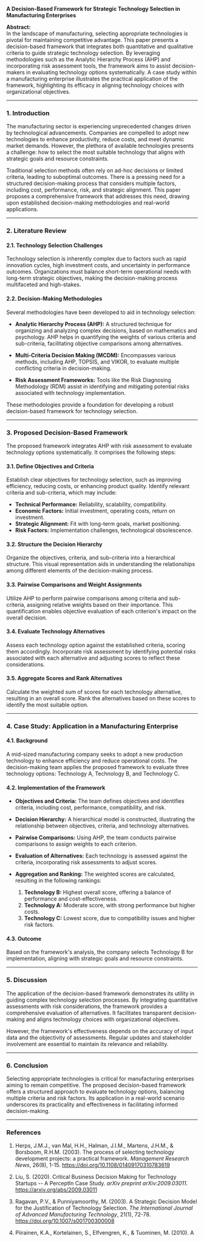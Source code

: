 **A Decision-Based Framework for Strategic Technology Selection in Manufacturing Enterprises**

**Abstract:**  
In the landscape of manufacturing, selecting appropriate technologies is pivotal for maintaining competitive advantage. This paper presents a decision-based framework that integrates both quantitative and qualitative criteria to guide strategic technology selection. By leveraging methodologies such as the Analytic Hierarchy Process (AHP) and incorporating risk assessment tools, the framework aims to assist decision-makers in evaluating technology options systematically. A case study within a manufacturing enterprise illustrates the practical application of the framework, highlighting its efficacy in aligning technology choices with organizational objectives.

---

### 1. Introduction

The manufacturing sector is experiencing unprecedented changes driven by technological advancements. Companies are compelled to adopt new technologies to enhance productivity, reduce costs, and meet dynamic market demands. However, the plethora of available technologies presents a challenge: how to select the most suitable technology that aligns with strategic goals and resource constraints.

Traditional selection methods often rely on ad-hoc decisions or limited criteria, leading to suboptimal outcomes. There is a pressing need for a structured decision-making process that considers multiple factors, including cost, performance, risk, and strategic alignment. This paper proposes a comprehensive framework that addresses this need, drawing upon established decision-making methodologies and real-world applications.

---

### 2. Literature Review

#### 2.1. Technology Selection Challenges

Technology selection is inherently complex due to factors such as rapid innovation cycles, high investment costs, and uncertainty in performance outcomes. Organizations must balance short-term operational needs with long-term strategic objectives, making the decision-making process multifaceted and high-stakes.

#### 2.2. Decision-Making Methodologies

Several methodologies have been developed to aid in technology selection:

- **Analytic Hierarchy Process (AHP):** A structured technique for organizing and analyzing complex decisions, based on mathematics and psychology. AHP helps in quantifying the weights of various criteria and sub-criteria, facilitating objective comparisons among alternatives.

- **Multi-Criteria Decision Making (MCDM):** Encompasses various methods, including AHP, TOPSIS, and VIKOR, to evaluate multiple conflicting criteria in decision-making.

- **Risk Assessment Frameworks:** Tools like the Risk Diagnosing Methodology (RDM) assist in identifying and mitigating potential risks associated with technology implementation.

These methodologies provide a foundation for developing a robust decision-based framework for technology selection.

---

### 3. Proposed Decision-Based Framework

The proposed framework integrates AHP with risk assessment to evaluate technology options systematically. It comprises the following steps:

#### 3.1. Define Objectives and Criteria

Establish clear objectives for technology selection, such as improving efficiency, reducing costs, or enhancing product quality. Identify relevant criteria and sub-criteria, which may include:

- **Technical Performance:** Reliability, scalability, compatibility.
- **Economic Factors:** Initial investment, operating costs, return on investment.
- **Strategic Alignment:** Fit with long-term goals, market positioning.
- **Risk Factors:** Implementation challenges, technological obsolescence.

#### 3.2. Structure the Decision Hierarchy

Organize the objectives, criteria, and sub-criteria into a hierarchical structure. This visual representation aids in understanding the relationships among different elements of the decision-making process.

#### 3.3. Pairwise Comparisons and Weight Assignments

Utilize AHP to perform pairwise comparisons among criteria and sub-criteria, assigning relative weights based on their importance. This quantification enables objective evaluation of each criterion's impact on the overall decision.

#### 3.4. Evaluate Technology Alternatives

Assess each technology option against the established criteria, scoring them accordingly. Incorporate risk assessment by identifying potential risks associated with each alternative and adjusting scores to reflect these considerations.

#### 3.5. Aggregate Scores and Rank Alternatives

Calculate the weighted sum of scores for each technology alternative, resulting in an overall score. Rank the alternatives based on these scores to identify the most suitable option.

---

### 4. Case Study: Application in a Manufacturing Enterprise

#### 4.1. Background

A mid-sized manufacturing company seeks to adopt a new production technology to enhance efficiency and reduce operational costs. The decision-making team applies the proposed framework to evaluate three technology options: Technology A, Technology B, and Technology C.

#### 4.2. Implementation of the Framework

- **Objectives and Criteria:** The team defines objectives and identifies criteria, including cost, performance, compatibility, and risk.

- **Decision Hierarchy:** A hierarchical model is constructed, illustrating the relationship between objectives, criteria, and technology alternatives.

- **Pairwise Comparisons:** Using AHP, the team conducts pairwise comparisons to assign weights to each criterion.

- **Evaluation of Alternatives:** Each technology is assessed against the criteria, incorporating risk assessments to adjust scores.

- **Aggregation and Ranking:** The weighted scores are calculated, resulting in the following rankings:

  1. **Technology B:** Highest overall score, offering a balance of performance and cost-effectiveness.
  2. **Technology A:** Moderate score, with strong performance but higher costs.
  3. **Technology C:** Lowest score, due to compatibility issues and higher risk factors.

#### 4.3. Outcome

Based on the framework's analysis, the company selects Technology B for implementation, aligning with strategic goals and resource constraints.

---

### 5. Discussion

The application of the decision-based framework demonstrates its utility in guiding complex technology selection processes. By integrating quantitative assessments with risk considerations, the framework provides a comprehensive evaluation of alternatives. It facilitates transparent decision-making and aligns technology choices with organizational objectives.

However, the framework's effectiveness depends on the accuracy of input data and the objectivity of assessments. Regular updates and stakeholder involvement are essential to maintain its relevance and reliability.

---

### 6. Conclusion

Selecting appropriate technologies is critical for manufacturing enterprises aiming to remain competitive. The proposed decision-based framework offers a structured approach to evaluate technology options, balancing multiple criteria and risk factors. Its application in a real-world scenario underscores its practicality and effectiveness in facilitating informed decision-making.

---

### References

1. Herps, J.M.J., van Mal, H.H., Halman, J.I.M., Martens, J.H.M., & Borsboom, R.H.M. (2003). The process of selecting technology development projects: a practical framework. *Management Research News*, 26(8), 1-15. https://doi.org/10.1108/01409170310783619

2. Liu, S. (2020). Critical Business Decision Making for Technology Startups -- A PerceptIn Case Study. *arXiv preprint arXiv:2009.03011*. https://arxiv.org/abs/2009.03011

3. Ragavan, P.V., & Punniyamoorthy, M. (2003). A Strategic Decision Model for the Justification of Technology Selection. *The International Journal of Advanced Manufacturing Technology*, 21(1), 72-78. https://doi.org/10.1007/s001700300008

4. Piirainen, K.A., Kortelainen, S., Elfvengren, K., & Tuominen, M. (2010). A 
